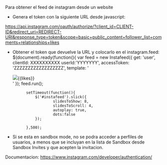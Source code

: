 Para obtener el feed de instagram desde un website

- Genera el token con la siguiente URL desde javascript:

https://api.instagram.com/oauth/authorize/?client_id=CLIENT-ID&redirect_uri=REDIRECT-URI&response_type=token&scope=basic+public_content+follower_list+comments+relationships+likes

- Obtener el token que devuelve la URL y colocarlo en el instagram.feed:
		$(document).ready(function(){
		    var feed = new Instafeed({
		        get: 'user',
		        clientId: XXXXXXXXXX
		        userId:'YYYYYYY',
		        accessToken: 'ZZZZZZZZZZZZZZZZZZ',
		        template: '<div><a class="animation" href="{{link}}"><img src="{{image}}" /></a><span class="likes">{{likes}}</span></div>'
		    });
		    feed.run();

		    setTimeout(function(){
		    	$('#instafeed').slick({
						slidesToShow: 8,
						slidesToScroll: 4,
						autoplay: true,
						dots:false
				});

		    },500);


- Si se esta en sandbox mode, no se podra acceder a perfiles de usuarios, a menos que se incluyan en la lista de Sandbox desde Sandbox Invites y que acepten la invitacion.

Documentacion:
https://www.instagram.com/developer/authentication/